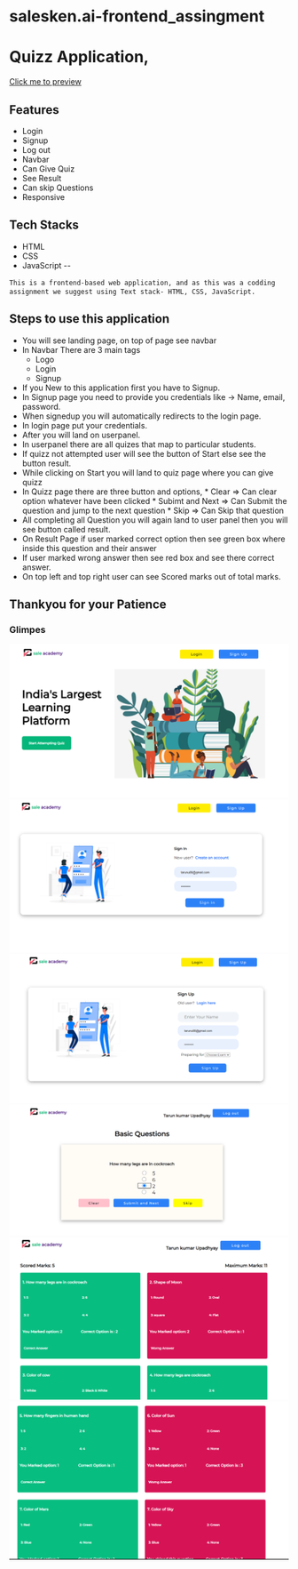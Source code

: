 # salesken.ai-frontend_assingment
# Quizz Application,
[Click me to preview ](https://gleaming-stroopwafel-8eed99.netlify.app/)
## Features
 * Login
 * Signup
 * Log out
 * Navbar
 * Can Give Quiz
 * See Result
 * Can skip Questions
 * Responsive
## Tech Stacks
 * HTML
 * CSS
 * JavaScript
--

```
This is a frontend-based web application, and as this was a codding assignment we suggest using Text stack- HTML, CSS, JavaScript.
```
## Steps to use this application
 * You will see landing page, on top of page see navbar
 * In Navbar There are 3 main tags 
      * Logo
      * Login
      * Signup
  * If you New to this application first you have to Signup.
  * In Signup page you need to provide you credentials like -> Name, email, password.
  * When signedup you will automatically redirects to the login page.
  * In login page put your credentials.
  * After you will land on userpanel.
  * In userpanel there are all quizes that map to particular students.
  * If quizz not attempted user will see the button of Start else see the button result.
  * While clicking on Start you will land to quiz page where you can give quizz
  * In Quizz page there are three button and options, 
        * Clear => Can clear option whatever have been clicked
        * Subimt and Next => Can Submit the question and jump to the next question
        * Skip => Can Skip that question
   * All completing all Question you will again land to user panel then you will see button called result.
   * On Result Page if user marked correct option then see green box where inside this question and their answer
   * If user marked wrong answer then see red box and see there correct answer.
   * On top left and top right user can see Scored marks out of total marks.

## Thankyou for your Patience
 ### Glimpes
![Homepage](https://raw.githubusercontent.com/tarun-upadhyay/salesken.ai-frontend_assingment/main/assests/Homepage.png)
![loginpage](https://raw.githubusercontent.com/tarun-upadhyay/salesken.ai-frontend_assingment/main/assests/Login%20Page.png)
![signuppage](https://raw.githubusercontent.com/tarun-upadhyay/salesken.ai-frontend_assingment/main/assests/signup.png)
![quiz](https://raw.githubusercontent.com/tarun-upadhyay/salesken.ai-frontend_assingment/main/assests/Quizz.png)
![result_1](https://raw.githubusercontent.com/tarun-upadhyay/salesken.ai-frontend_assingment/main/assests/result_1.png)
![result_2](https://raw.githubusercontent.com/tarun-upadhyay/salesken.ai-frontend_assingment/main/assests/result_2.png)

